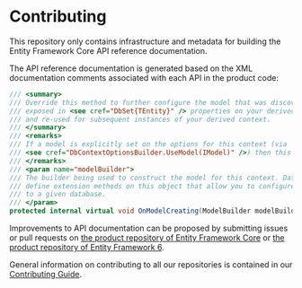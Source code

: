 # Contributing

This repository only contains infrastructure and metadata for building the Entity Framework Core API reference documentation.

The API reference documentation is generated based on the XML documentation comments associated with each API in the product code:

``` csharp
/// <summary>
/// Override this method to further configure the model that was discovered by convention from the entity types
/// exposed in <see cref="DbSet{TEntity}" /> properties on your derived context. The resulting model may be cached
/// and re-used for subsequent instances of your derived context.
/// </summary>
/// <remarks>
/// If a model is explicitly set on the options for this context (via 
/// <see cref="DbContextOptionsBuilder.UseModel(IModel)" />) then this method will not be run.
/// </remarks>
/// <param name="modelBuilder">
/// The builder being used to construct the model for this context. Databases (and other extensions) typically
/// define extension methods on this object that allow you to configure aspects of the model that are specific
/// to a given database.
/// </param>
protected internal virtual void OnModelCreating(ModelBuilder modelBuilder)
```

Improvements to API documentation can be proposed by submitting issues or pull requests on [the product repository of Entity Framework Core](https://github.com/aspnet/EntityFrameworkCore) or [the product repository of Entity Framework 6](https://github.com/aspnet/EntityFramework6).

General information on contributing to all our repositories is contained in our [Contributing Guide](https://github.com/aspnet/Home/blob/dev/CONTRIBUTING.md).
